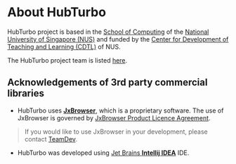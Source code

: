 # About HubTurbo

HubTurbo project is based in the [School of Computing](http://www.comp.nus.edu.sg) of the [National University of Singapore (NUS)](http://www.nus.edu.sg) 
and funded by the [Center for Development of Teaching and Learning (CDTL)](http://www.cdtl.nus.edu.sg/) of NUS.

The HubTurbo project team is listed [here](team.md).

## Acknowledgements of 3rd party commercial libraries

* HubTurbo uses [**JxBrowser**](http://www.teamdev.com/jxbrowser), which is a proprietary software. The use of JxBrowser is governed by [JxBrowser Product Licence Agreement](http://www.teamdev.com/jxbrowser-licence-agreement). 

> If you would like to use JxBrowser in your development, please contact [TeamDev](https://goo.gl/VjG1Fn).

* HubTurbo was developed using [Jet Brains **Intellij IDEA**](https://www.jetbrains.com/idea/) IDE.

